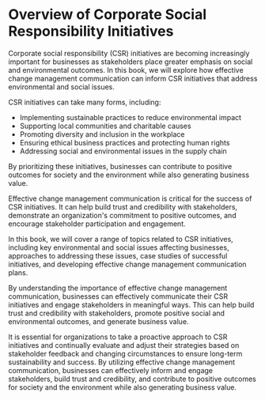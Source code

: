 Overview of Corporate Social Responsibility Initiatives
=====================================================================

Corporate social responsibility (CSR) initiatives are becoming increasingly important for businesses as stakeholders place greater emphasis on social and environmental outcomes. In this book, we will explore how effective change management communication can inform CSR initiatives that address environmental and social issues.

CSR initiatives can take many forms, including:

* Implementing sustainable practices to reduce environmental impact
* Supporting local communities and charitable causes
* Promoting diversity and inclusion in the workplace
* Ensuring ethical business practices and protecting human rights
* Addressing social and environmental issues in the supply chain

By prioritizing these initiatives, businesses can contribute to positive outcomes for society and the environment while also generating business value.

Effective change management communication is critical for the success of CSR initiatives. It can help build trust and credibility with stakeholders, demonstrate an organization's commitment to positive outcomes, and encourage stakeholder participation and engagement.

In this book, we will cover a range of topics related to CSR initiatives, including key environmental and social issues affecting businesses, approaches to addressing these issues, case studies of successful initiatives, and developing effective change management communication plans.

By understanding the importance of effective change management communication, businesses can effectively communicate their CSR initiatives and engage stakeholders in meaningful ways. This can help build trust and credibility with stakeholders, promote positive social and environmental outcomes, and generate business value.

It is essential for organizations to take a proactive approach to CSR initiatives and continually evaluate and adjust their strategies based on stakeholder feedback and changing circumstances to ensure long-term sustainability and success. By utilizing effective change management communication, businesses can effectively inform and engage stakeholders, build trust and credibility, and contribute to positive outcomes for society and the environment while also generating business value.
